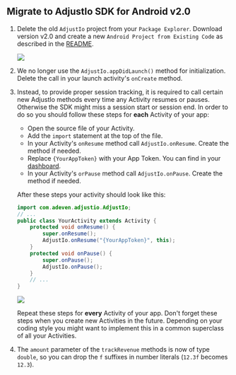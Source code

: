 ## Migrate to AdjustIo SDK for Android v2.0

1. Delete the old `AdjustIo` project from your `Package Explorer`. Download
   version v2.0 and create a new `Android Project from Existing Code` as
   described in the [README].

    ![][import]

2. We no longer use the `AdjustIo.appDidLaunch()` method for initialization.
   Delete the call in your launch activity's `onCreate` method.

3. Instead, to provide proper session tracking, it is required to call certain
   new AdjustIo methods every time any Activity resumes or pauses. Otherwise
   the SDK might miss a session start or session end. In order to do so you
   should follow these steps for **each** Activity of your app:

    - Open the source file of your Activity.
    - Add the `import` statement at the top of the file.
    - In your Activity's `onResume` method call `AdjustIo.onResume`. Create the
      method if needed.
    - Replace `{YourAppToken}` with your App Token. You can find in your
      [dashboard].
    - In your Activity's `orPause` method call `AdjustIo.onPause`. Create the
      method if needed.

    After these steps your activity should look like this:

    ```java
    import com.adeven.adjustio.AdjustIo;
    // ...
    public class YourActivity extends Activity {
        protected void onResume() {
            super.onResume();
            AdjustIo.onResume("{YourAppToken}", this);
        }
        protected void onPause() {
            super.onPause();
            AdjustIo.onPause();
        }
        // ...
    }
    ```

    ![][activity]

    Repeat these steps for **every** Activity of your app. Don't forget these
    steps when you create new Activities in the future. Depending on your
    coding style you might want to implement this in a common superclass of all
    your Activities.

4. The `amount` parameter of the `trackRevenue` methods is now of type
   `double`, so you can drop the `f` suffixes in number literals (`12.3f`
   becomes `12.3`).

[README]: ../README.md
[import]: https://raw.github.com/adeven/adjust_sdk/master/Resources/android/import.png
[activity]: https://raw.github.com/adeven/adjust_sdk/master/Resources/android/activity2.png
[dashboard]: http://adjust.io

